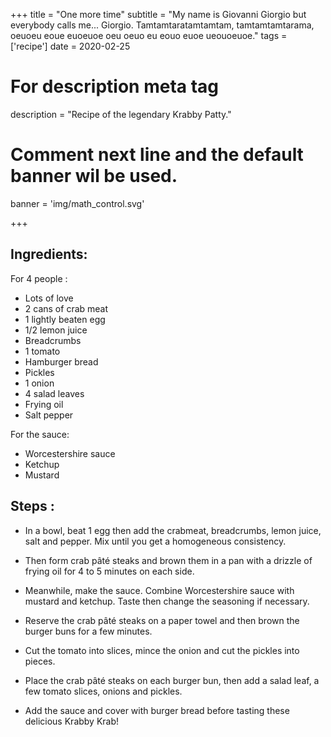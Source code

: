 +++
title = "One more time"
subtitle = "My name is Giovanni Giorgio but everybody calls me... Giorgio. Tamtamtaratamtamtam, tamtamtamtarama, oeuoeu eoue euoeuoe oeu oeuo eu eouo euoe ueouoeuoe."
tags = ['recipe']
date = 2020-02-25

# For description meta tag
description = "Recipe of the legendary Krabby Patty."

# Comment next line and the default banner wil be used.
banner = 'img/math_control.svg'

+++

## Ingredients:

For 4 people :
- Lots of love
- 2 cans of crab meat
- 1 lightly beaten egg
- 1/2 lemon juice
- Breadcrumbs
- 1 tomato
- Hamburger bread
- Pickles
- 1 onion
- 4 salad leaves
- Frying oil
- Salt pepper

For the sauce:
- Worcestershire sauce
- Ketchup
- Mustard

## Steps :

- In a bowl, beat 1 egg then add the crabmeat, breadcrumbs, lemon juice, salt and pepper. Mix until you get a homogeneous consistency.

- Then form crab pâté steaks and brown them in a pan with a drizzle of frying oil for 4 to 5 minutes on each side.

- Meanwhile, make the sauce. Combine Worcestershire sauce with mustard and ketchup. Taste then change the seasoning if necessary.

- Reserve the crab pâté steaks on a paper towel and then brown the burger buns for a few minutes.

- Cut the tomato into slices, mince the onion and cut the pickles into pieces.

- Place the crab pâté steaks on each burger bun, then add a salad leaf, a few tomato slices, onions and pickles.

- Add the sauce and cover with burger bread before tasting these delicious Krabby Krab!

